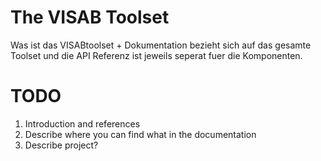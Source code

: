 # The VISAB Toolset
Was ist das VISABtoolset + Dokumentation bezieht sich auf das gesamte Toolset und die API Referenz ist jeweils seperat fuer die Komponenten.

# TODO
1. Introduction and references
2. Describe where you can find what in the documentation
3. Describe project?
